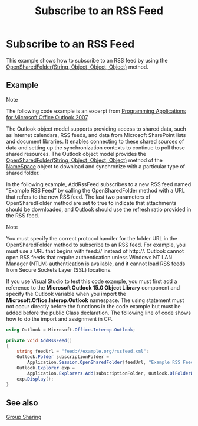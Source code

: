 ﻿---
title: 'Subscribe to an RSS Feed'
TOCTitle: 'Subscribe to an RSS Feed'
ms:assetid: 7ecefbcd-1a34-48e8-afac-7d54e79fd159
ms:mtpsurl: https://msdn.microsoft.com/en-us/library/Ff424473(v=office.15)
ms:contentKeyID: 55119852
ms.date: 07/24/2014
mtps_version: v=office.15


---

# Subscribe to an RSS Feed

This example shows how to subscribe to an RSS feed by using the [OpenSharedFolder(String, Object, Object, Object)](https://msdn.microsoft.com/en-us/library/bb610157\(v=office.15\)) method.

## Example

> [!NOTE] 
> The following code example is an excerpt from [Programming Applications for Microsoft Office Outlook 2007](https://www.amazon.com/gp/product/0735622493?ie=UTF8&tag=msmsdn-20&linkCode=as2&camp=1789&creative=9325&creativeASIN=0735622493).

The Outlook object model supports providing access to shared data, such as Internet calendars, RSS feeds, and data from Microsoft SharePoint lists and document libraries. It enables connecting to these shared sources of data and setting up the synchronization contexts to continue to poll those shared resources. The Outlook object model provides the [OpenSharedFolder(String, Object, Object, Object)](https://msdn.microsoft.com/en-us/library/bb610157\(v=office.15\)) method of the [NameSpace](https://msdn.microsoft.com/en-us/library/bb645857\(v=office.15\)) object to download and synchronize with a particular type of shared folder.

In the following example, AddRssFeed subscribes to a new RSS feed named “Example RSS Feed” by calling the OpenSharedFolder method with a URL that refers to the new RSS feed. The last two parameters of OpenSharedFolder method are set to true to indicate that attachments should be downloaded, and Outlook should use the refresh ratio provided in the RSS feed.


> [!NOTE]
> <P>You must specify the correct protocol handler for the folder URL in the OpenSharedFolder method to subscribe to an RSS feed. For example, you must use a URL that begins with feed:// instead of http://. Outlook cannot open RSS feeds that require authentication unless Windows NT LAN Manager (NTLM) authentication is available, and it cannot load RSS feeds from Secure Sockets Layer (SSL) locations.</P>



If you use Visual Studio to test this code example, you must first add a reference to the **Microsoft Outlook 15.0 Object Library** component and specify the Outlook variable when you import the **Microsoft.Office.Interop.Outlook** namespace. The using statement must not occur directly before the functions in the code example but must be added before the public Class declaration. The following line of code shows how to do the import and assignment in C\#.

```csharp
using Outlook = Microsoft.Office.Interop.Outlook;
```

```csharp
private void AddRssFeed()
{
    string feedUrl = "feed://example.org/rssfeed.xml";
    Outlook.Folder subscriptionFolder =
        Application.Session.OpenSharedFolder(feedUrl, "Example RSS Feed", true, true) as Outlook.Folder;
    Outlook.Explorer exp =
        Application.Explorers.Add(subscriptionFolder, Outlook.OlFolderDisplayMode.olFolderDisplayNormal);
    exp.Display();
}
```

## See also



[Group Sharing](group-sharing.md)

